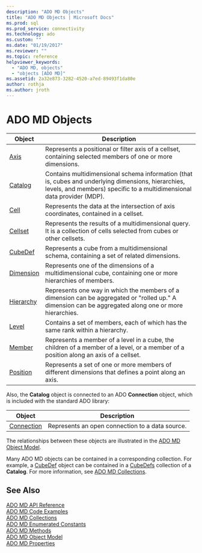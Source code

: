 ```yaml
---
description: "ADO MD Objects"
title: "ADO MD Objects | Microsoft Docs"
ms.prod: sql
ms.prod_service: connectivity
ms.technology: ado
ms.custom: ""
ms.date: "01/19/2017"
ms.reviewer: ""
ms.topic: reference
helpviewer_keywords: 
  - "ADO MD, objects"
  - "objects [ADO MD]"
ms.assetid: 2a32e873-3282-4520-a7ed-89493f1da80e
author: rothja
ms.author: jroth
---
```

# ADO MD Objects

|Object|Description|  
|-|-|  
|[Axis](./axis-object-ado-md.md)|Represents a positional or filter axis of a cellset, containing selected members of one or more dimensions.|  
|[Catalog](./catalog-object-ado-md.md)|Contains multidimensional schema information (that is, cubes and underlying dimensions, hierarchies, levels, and members) specific to a multidimensional data provider (MDP).|  
|[Cell](./cell-object-ado-md.md)|Represents the data at the intersection of axis coordinates, contained in a cellset.|  
|[Cellset](./cellset-object-ado-md.md)|Represents the results of a multidimensional query. It is a collection of cells selected from cubes or other cellsets.|  
|[CubeDef](./cubedef-object-ado-md.md)|Represents a cube from a multidimensional schema, containing a set of related dimensions.|  
|[Dimension](./dimension-object-ado-md.md)|Represents one of the dimensions of a multidimensional cube, containing one or more hierarchies of members.|  
|[Hierarchy](./hierarchy-object-ado-md.md)|Represents one way in which the members of a dimension can be aggregated or "rolled up." A dimension can be aggregated along one or more hierarchies.|  
|[Level](./level-object-ado-md.md)|Contains a set of members, each of which has the same rank within a hierarchy.|  
|[Member](./member-object-ado-md.md)|Represents a member of a level in a cube, the children of a member of a level, or a member of a position along an axis of a cellset.|  
|[Position](./position-object-ado-md.md)|Represents a set of one or more members of different dimensions that defines a point along an axis.|  
  
 Also, the **Catalog** object is connected to an ADO **Connection** object, which is included with the standard ADO library:  
  
|Object|Description|  
|------------|-----------------|  
|[Connection](../ado-api/connection-object-ado.md)|Represents an open connection to a data source.|  
  
 The relationships between these objects are illustrated in the [ADO MD Object Model](./ado-md-object-model.md).  
  
 Many ADO MD objects can be contained in a corresponding collection. For example, a [CubeDef](./cubedef-object-ado-md.md) object can be contained in a [CubeDefs](./cubedefs-collection-ado-md.md) collection of a **Catalog**. For more information, see [ADO MD Collections](./ado-md-collections.md).  
  
## See Also  
 [ADO MD API Reference](./ado-md-object-model.md)   
 [ADO MD Code Examples](./ado-md-code-examples.md)   
 [ADO MD Collections](./ado-md-collections.md)   
 [ADO MD Enumerated Constants](./ado-md-enumerated-constants.md)   
 [ADO MD Methods](./ado-md-methods.md)   
 [ADO MD Object Model](./ado-md-object-model.md)   
 [ADO MD Properties](./ado-md-properties.md)
